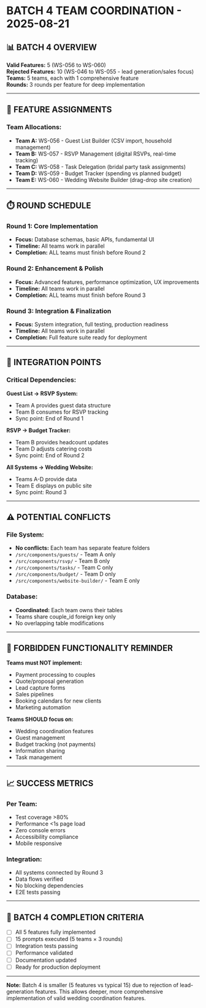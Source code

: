 # BATCH 4 TEAM COORDINATION - 2025-08-21

## 📊 BATCH 4 OVERVIEW

**Valid Features:** 5 (WS-056 to WS-060)  
**Rejected Features:** 10 (WS-046 to WS-055 - lead generation/sales focus)  
**Teams:** 5 teams, each with 1 comprehensive feature  
**Rounds:** 3 rounds per feature for deep implementation

---

## 🎯 FEATURE ASSIGNMENTS

### Team Allocations:
- **Team A:** WS-056 - Guest List Builder (CSV import, household management)
- **Team B:** WS-057 - RSVP Management (digital RSVPs, real-time tracking)
- **Team C:** WS-058 - Task Delegation (bridal party task assignments)
- **Team D:** WS-059 - Budget Tracker (spending vs planned budget)
- **Team E:** WS-060 - Wedding Website Builder (drag-drop site creation)

---

## ⏱️ ROUND SCHEDULE

### Round 1: Core Implementation
- **Focus:** Database schemas, basic APIs, fundamental UI
- **Timeline:** All teams work in parallel
- **Completion:** ALL teams must finish before Round 2

### Round 2: Enhancement & Polish
- **Focus:** Advanced features, performance optimization, UX improvements
- **Timeline:** All teams work in parallel
- **Completion:** ALL teams must finish before Round 3

### Round 3: Integration & Finalization
- **Focus:** System integration, full testing, production readiness
- **Timeline:** All teams work in parallel
- **Completion:** Full feature suite ready for deployment

---

## 🔗 INTEGRATION POINTS

### Critical Dependencies:

**Guest List → RSVP System:**
- Team A provides guest data structure
- Team B consumes for RSVP tracking
- Sync point: End of Round 1

**RSVP → Budget Tracker:**
- Team B provides headcount updates
- Team D adjusts catering costs
- Sync point: End of Round 2

**All Systems → Wedding Website:**
- Teams A-D provide data
- Team E displays on public site
- Sync point: Round 3

---

## ⚠️ POTENTIAL CONFLICTS

### File System:
- **No conflicts:** Each team has separate feature folders
- `/src/components/guests/` - Team A only
- `/src/components/rsvp/` - Team B only
- `/src/components/tasks/` - Team C only
- `/src/components/budget/` - Team D only
- `/src/components/website-builder/` - Team E only

### Database:
- **Coordinated:** Each team owns their tables
- Teams share couple_id foreign key only
- No overlapping table modifications

---

## 🚫 FORBIDDEN FUNCTIONALITY REMINDER

**Teams must NOT implement:**
- Payment processing to couples
- Quote/proposal generation
- Lead capture forms
- Sales pipelines
- Booking calendars for new clients
- Marketing automation

**Teams SHOULD focus on:**
- Wedding coordination features
- Guest management
- Budget tracking (not payments)
- Information sharing
- Task management

---

## 📈 SUCCESS METRICS

### Per Team:
- Test coverage >80%
- Performance <1s page load
- Zero console errors
- Accessibility compliance
- Mobile responsive

### Integration:
- All systems connected by Round 3
- Data flows verified
- No blocking dependencies
- E2E tests passing

---

## 🏁 BATCH 4 COMPLETION CRITERIA

- [ ] All 5 features fully implemented
- [ ] 15 prompts executed (5 teams × 3 rounds)
- [ ] Integration tests passing
- [ ] Performance validated
- [ ] Documentation updated
- [ ] Ready for production deployment

---

**Note:** Batch 4 is smaller (5 features vs typical 15) due to rejection of lead-generation features. This allows deeper, more comprehensive implementation of valid wedding coordination features.
